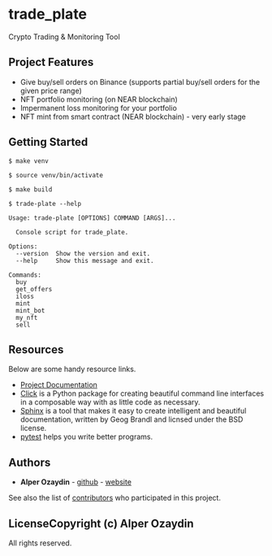 # trade_plate

Crypto Trading & Monitoring Tool

## Project Features

* Give buy/sell orders on Binance (supports partial buy/sell orders for the given price range)
* NFT portfolio monitoring (on NEAR blockchain)
* Impermanent loss monitoring for your portfolio
* NFT mint from smart contract (NEAR blockchain) - very early stage

## Getting Started

`$ make venv`

`$ source venv/bin/activate`

`$ make build`

`$ trade-plate --help`

```buildoutcfg
Usage: trade-plate [OPTIONS] COMMAND [ARGS]...

  Console script for trade_plate.

Options:
  --version  Show the version and exit.
  --help     Show this message and exit.

Commands:
  buy
  get_offers
  iloss
  mint
  mint_bot
  my_nft
  sell
```

## Resources

Below are some handy resource links.

* [Project Documentation](http://trade-plate.readthedocs.io/)
* [Click](http://click.pocoo.org/5/) is a Python package for creating beautiful command line interfaces in a composable way with as little code as necessary.
* [Sphinx](http://www.sphinx-doc.org/en/master/) is a tool that makes it easy to create intelligent and beautiful documentation, written by Geog Brandl and licnsed under the BSD license.
* [pytest](https://docs.pytest.org/en/latest/) helps you write better programs.


## Authors

* **Alper Ozaydin** - [github](https://github.com/alperozaydin) - [website](https://alperozaydin.com)

See also the list of [contributors](https://github.com/alperozaydin/trade_plate/contributors) who participated in this project.

## LicenseCopyright (c) Alper Ozaydin

All rights reserved.

